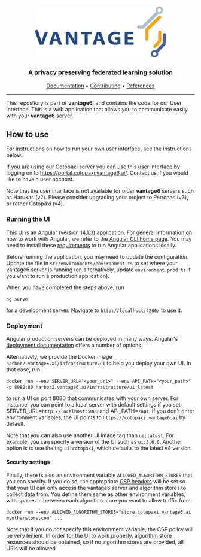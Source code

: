 <h1 align="center">
  <br>
  <a href="https://vantage6.ai"><img src="https://github.com/IKNL/guidelines/blob/master/resources/logos/vantage6.png?raw=true" alt="vantage6" width="350"></a>
</h1>

<h3 align=center> A privacy preserving federated learning solution</h3>

<p align="center">
  <a href="#books-documentation">Documentation</a> •
  <a href="#gift_heart-contributing">Contributing</a> •
  <a href="#black_nib-references">References</a>
</p>

---

This repository is part of **vantage6**, and contains the code for our User Interface.
This is a web application that allows you to communicate easily with your **vantage6** server.

## How to use

For instructions on how to run your own user interface, see the instructions below.

If you are using our Cotopaxi server you can use this user interface by logging
on to https://portal.cotopaxi.vantage6.ai/. Contact us if you would like to have
a user account.

Note that the user interface is not available for older **vantage6** servers
such as Harukas (v2). Please consider upgrading your project to Petronas (v3),
or rather Cotopaxi (v4).

### Running the UI

This UI is an [Angular](https://github.com/angular/angular-cli) (version 14.1.3)
application. For general information on how to work with Angular, we refer to
the [Angular CLI home page](https://angular.io/cli). You may need to install these
[requirements](https://angular.io/guide/setup-local) to run Angular
applications locally.

Before running the application, you may need to update the configuration. Update
the file in `src/environments/environment.ts` to set where your vantage6 server
is running (or, alternatively, update `environment.prod.ts` if you want to run a
production application).

When you have completed the steps above, run

```
ng serve
```

for a development server. Navigate to `http://localhost:4200/` to use it.

### Deployment

Angular production servers can be deployed in many ways. Angular's
[deployment documentation](https://angular.io/guide/deployment) offers a number
of options.

Alternatively, we provide the Docker image `harbor2.vantage6.ai/infrastructure/ui`
to help you deploy your own UI. In that case, run

```
docker run --env SERVER_URL="<your_url>" --env API_PATH="<your_path>" -p 8080:80 harbor2.vantage6.ai/infrastructure/ui:latest
```

to run a UI on port 8080 that communicates with your own server. For instance,
you can point to a local server with default settings if you set
SERVER_URL=`http://localhost:5000` and API_PATH=`/api`.
If you don't enter environment variables, the UI points to
`https://cotopaxi.vantage6.ai` by default.

Note that you can also use another UI image tag than `ui:latest`. For example,
you can specify a version of the UI such as `ui:3.6.0`. Another option is
to use the tag `ui:cotopaxi`, which defaults to the latest v4 version.

#### Security settings

Finally, there is also an environment variable `ALLOWED_ALGORITHM_STORES` that
you can specify. If you do so, the appropriate
[CSP headers](https://developer.mozilla.org/en-US/docs/Web/HTTP/CSP) will be
set so that your UI can only access the vantage6 server and algorithm stores
to collect data from. You define them same as other environment variables, with
spaces in between each algorithm store you want to allow traffic from:

```
docker run --env ALLOWED_ALGORITHM_STORES="store.cotopaxi.vantage6.ai myotherstore.com" ...
```

Note that if you do *not* specify this environment variable, the CSP policy
will be very lenient. In order for the UI to work properly, algorithm store
resources should be obtained, so if no algorithm stores are provided, all
URIs will be allowed.